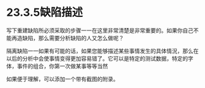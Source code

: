 # 23.3.5缺陷描述

写下重建缺陷所必须采取的步骤一一在这里非常清楚是非常重要的。如果你自己不能再造缺陷，那么需要分析缺陷的人又怎么做呢？

隔离缺陷一一如果有可能的话，如果您能够描述某些事情发生的具体情況，那么在以后的分析中会使事情变得更加容易错了。它可以是特定的测试数据，特定的字体，事件的组合，你第一次做某事等等当然

如果便于理解，可以添加一个带有截图的附录。
